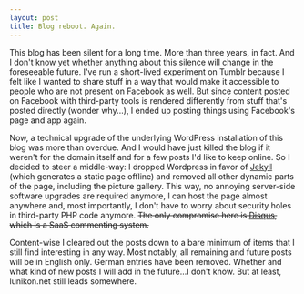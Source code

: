 ```yaml
---
layout: post
title: Blog reboot. Again.
---
```


This blog has been silent for a long time. More than three years, in fact. And I don't know yet whether anything about this silence will change in the foreseeable future. I've run a short-lived experiment on Tumblr because I felt like I wanted to share stuff in a way that would make it accessible to people who are not present on Facebook as well. But since content posted on Facebook with third-party tools is rendered differently from stuff that's posted directly (wonder why...), I ended up posting things using Facebook's page and app again. 

Now, a technical upgrade of the underlying WordPress installation of this blog was more than overdue. And I would have just killed the blog if it weren't for the domain itself and for a few posts I'd like to keep online. So I decided to steer a middle-way: I dropped Wordpress in favor of [Jekyll](http://jekyllrb.com/) (which generates a static page offline) and removed all other dynamic parts of the page, including the picture gallery. This way, no annoying server-side software upgrades are required anymore, I can host the page almost anywhere and, most importantly, I don't have to worry about security holes in third-party PHP code anymore. ~~The only compromise here is [Disqus](https://disqus.com/), which is a SaaS commenting system.~~

Content-wise I cleared out the posts down to a bare minimum of items that I still find interesting in any way. Most notably, all remaining and future posts will be in English only. German entries have been removed. Whether and what kind of new posts I will add in the future...I don't know. But at least, lunikon.net still leads somewhere.